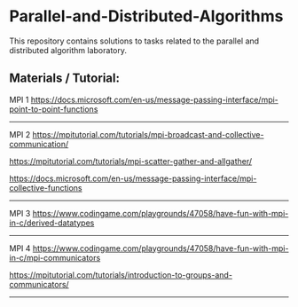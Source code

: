 # Parallel-and-Distributed-Algorithms

This repository contains solutions to tasks related to the parallel and distributed algorithm laboratory.

Materials / Tutorial:
-----

MPI 1 https://docs.microsoft.com/en-us/message-passing-interface/mpi-point-to-point-functions

--------------------------

MPI 2 https://mpitutorial.com/tutorials/mpi-broadcast-and-collective-communication/

  https://mpitutorial.com/tutorials/mpi-scatter-gather-and-allgather/  
      
  https://docs.microsoft.com/en-us/message-passing-interface/mpi-collective-functions
  
  -----------------------------------------

MPI 3 https://www.codingame.com/playgrounds/47058/have-fun-with-mpi-in-c/derived-datatypes

---------------------------------------------

MPI 4  https://www.codingame.com/playgrounds/47058/have-fun-with-mpi-in-c/mpi-communicators

   https://mpitutorial.com/tutorials/introduction-to-groups-and-communicators/
   
   ------------------------------------


